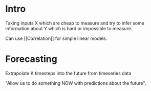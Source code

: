 # Intro
Taking inputs X which are cheap to measure and try to infer some information about Y which is hard or impossible to measure.

Can use [[Correlation]] for simple linear models.

# Forecasting
Extrapolate K timesteps into the future from timeseries data

"Allow us to do something NOW with predictions about the future". 



